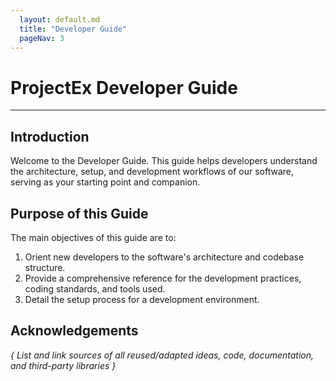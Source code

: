 ```yaml
---
  layout: default.md
  title: "Developer Guide"
  pageNav: 3
---
```


# ProjectEx Developer Guide

--------------------------------------------------------------------------------------------------------------------

## Introduction

Welcome to the Developer Guide. This guide helps developers understand the architecture, setup, and development workflows of our software, serving as your starting point and companion.

## Purpose of this Guide
The main objectives of this guide are to:

1. Orient new developers to the software's architecture and codebase structure.
1. Provide a comprehensive reference for the development practices, coding standards, and tools used.
1. Detail the setup process for a development environment.



## **Acknowledgements**

_{ List and link sources of all reused/adapted ideas, code, documentation, and third-party libraries }_
